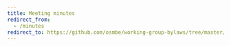 ```yaml
---
title: Meeting minutes
redirect_from:
  - /minutes
redirect_to: https://github.com/osmbe/working-group-bylaws/tree/master/minutes
---
```

